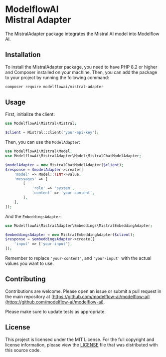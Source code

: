 # ModelflowAI<br/>Mistral Adapter

The MistralAdapter package integrates the Mistral AI model into Modelflow AI.

## Installation

To install the MistralAdapter package, you need to have PHP 8.2 or higher and Composer installed on your machine. Then,
you can add the package to your project by running the following command:

```bash
composer require modelflowai/mistral-adapter
```

## Usage

First, initialize the client:

```php
use ModelflowAi\Mistral\Mistral;

$client = Mistral::client('your-api-key');
```

Then, you can use the `ModelAdapter`:

```php
use ModelflowAi\Mistral\Model;
use ModelflowAi\MistralAdapter\Model\MistralChatModelAdapter;

$modelAdapter = new MistralChatModelAdapter($client);
$response = $modelAdapter->create([
    'model' => Model::TINY->value,
    'messages' => [
        [
            'role' => 'system',
            'content' => 'your-content',
        ],
    ],
]);
```

And the `EmbeddingsAdapter`:

```php
use ModelflowAi\MistralAdapter\Embeddings\MistralEmbeddingAdapter;

$embeddingsAdapter = new MistralEmbeddingAdapter($client);
$response = $embeddingsAdapter->create([
    'input' => ['your-input'],
]);
```

Remember to replace `'your-content'`, and `'your-input'` with the actual values you want to use.

## Contributing

Contributions are welcome. Please open an issue or submit a pull request in the main repository
at [https://github.com/modelflow-ai/modelflow-ai](https://github.com/modelflow-ai/modelflow-ai).

Please make sure to update tests as appropriate.

## License

This project is licensed under the MIT License. For the full copyright and license information, please view
the [LICENSE](LICENSE) file that was distributed with this source code.
